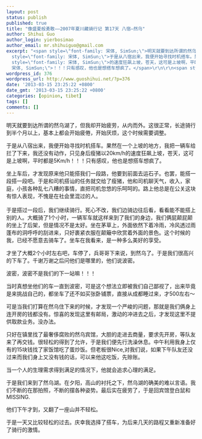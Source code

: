 ```yaml
---
layout: post
status: publish
published: true
title: "像盛夏般勇敢——2007年夏川藏骑行记 第17天 八宿—然乌"
author: Shihui Guo
author_login: yierbosimao
author_email: mr.shihuiguo@gmail.com
excerpt: "<span style=\"font-family: 宋体, SimSun;\">明天就要到达所谓的然乌湖了，但我却开始疲劳，从内而外。这很正常，长途骑行到半个月以上，基本上都会开始疲倦，开始厌烦，这个时候需要调整。</span>\r\n\r\n<span
  style=\"font-family: 宋体, SimSun;\">于是从八宿出来，我便开始寻找时机搭车。果然在一个上坡的地方，我把一辆车给拦了下来，我还没有动作，只见身后瘦猪以</span>20km/h<span
  style=\"font-family: 宋体, SimSun;\">的速度狂飙上坡，苍天，这可是上坡啊，平时都是</span>5Km/h<span style=\"font-family:
  宋体, SimSun;\">！！！只有感叹，他也是想搭车想疯了。</span>\r\n\r\n<span style=\"font-family: 宋体, SimSun;\">坐上车后，才发现原来他只能搭我们一段路，他要到前面去运石子。也罢，能搭一段搭一段吧。于是和司机搭讪的任务就交给了瘦猪，他和司机聊天气，收入，家庭，小孩各种乱七八糟的事情，直把司机忽悠的乐呵呵的。路上他总是在公关这块有惊人表现，不愧是在社会里混过的人。</span>\r\n"
wordpress_id: 376
wordpress_url: http://www.guoshihui.net/?p=376
date: '2013-03-15 23:25:22 +0800'
date_gmt: '2013-03-15 23:25:22 +0800'
categories: [opinion, tibet]
tags: []
comments: []
---
```

<p><span style="font-family: 宋体, SimSun;">明天就要到达所谓的然乌湖了，但我却开始疲劳，从内而外。这很正常，长途骑行到半个月以上，基本上都会开始疲倦，开始厌烦，这个时候需要调整。</span></p>
<p><span style="font-family: 宋体, SimSun;">于是从八宿出来，我便开始寻找时机搭车。果然在一个上坡的地方，我把一辆车给拦了下来，我还没有动作，只见身后瘦猪以</span>20km/h<span style="font-family: 宋体, SimSun;">的速度狂飙上坡，苍天，这可是上坡啊，平时都是</span>5Km/h<span style="font-family: 宋体, SimSun;">！！！只有感叹，他也是想搭车想疯了。</span></p>
<p><span style="font-family: 宋体, SimSun;">坐上车后，才发现原来他只能搭我们一段路，他要到前面去运石子。也罢，能搭一段搭一段吧。于是和司机搭讪的任务就交给了瘦猪，他和司机聊天气，收入，家庭，小孩各种乱七八糟的事情，直把司机忽悠的乐呵呵的。路上他总是在公关这块有惊人表现，不愧是在社会里混过的人。</span><br />
<a id="more"></a><a id="more-376"></a><br />
<span style="font-family: 宋体, SimSun;">于是搭过一段后，我们继续骑行。死心不改，我们边骑边往后看，看看能不能搭上别的人。大概骑了</span>1<span style="font-family: 宋体, SimSun;">个小时，一辆军车就这样来到了我们的身边，我们俩屁颠屁颠的坐上了后架，但是情况不是太好。坐在茅草上，外面依然下着冷雨，冷风透过雨蓬布的洞呼呼的刮进来，只好裹紧衣服在颠簸中欣赏着外面的景色。这个时候的我，已经不愿意去骑车了。坐车在我看来，是一种多么美好的享受。</span></p>
<p><span style="font-family: 宋体, SimSun;">才坐了大概</span>2<span style="font-family: 宋体, SimSun;">个小时左右吧，车停了，兵哥哥下来说，到然乌了。于是我们很高兴的下车了。千谢万谢之后问他们是哪里的，他们说波密。</span></p>
<p><span style="font-family: 宋体, SimSun;">波密，波密不是我们的下一站嘛！！！</span></p>
<p><span style="font-family: 宋体, SimSun;">当时真想坐他们的车一直到波密，可是这个想法立即被我们自己鄙视了，出来毕竟是来挑战自己的，都坐车了还不如买张卧铺票，直接从成都睡过来，才</span>500<span style="font-family: 宋体, SimSun;">左右～</span></p>
<p><span style="font-family: 宋体, SimSun;">可是当我们打算在然乌住下来的时候，才发现一个严峻的问题，那就是我们俩身上连开房的钱都没有。惊喜的发现这里有邮局，激动的冲进去之后，才发现这里不提供取款业务。没办法。</span></p>
<p><span style="font-family: 宋体, SimSun;">只好在镇里找了最奢侈腐败的然乌宾馆，大胆的走进去商量，要求先开房，等队友来了再交钱。很轻松的得到了允许，于是我们便先行洗澡休息。中午利用我身上仅有的</span>15<span style="font-family: 宋体, SimSun;">块钱找了家饭馆吃了蛋炒饭。但老板很</span>Nice,<span style="font-family: 宋体, SimSun;">对我们说，如果下午队友还没过来而我们身上又没有钱的话，可以来他这吃饭，先赊账。</span></p>
<p><span style="font-family: 宋体, SimSun;">当一个人的生理需求得到满足的情况下，他就会追求心理的满足。</span></p>
<p><span style="font-family: 宋体, SimSun;">于是我们来到了然乌湖。在夕阳，高山的衬托之下，然乌湖的确美的难以言语。我们不断的在那拍照，不断的摆各种姿势。最后实在疲劳了，于是回宾馆登白鼠和</span>MISSING.</p>
<p><span style="font-family: 宋体, SimSun;">他们下午才到，又翻了一座山并不轻松。</span></p>
<p><span style="font-family: 宋体, SimSun;">于是一天又比较轻松的过去。庆幸我选择了搭车，为后来几天的路程又重新准备好了骑行的激情。</span></p>
